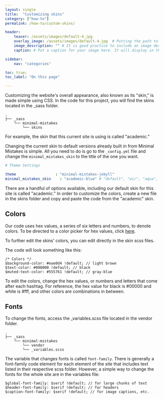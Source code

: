 ```yaml
---
layout: single
title:  "Customizing skins"
category: ["how-to"]
permalink: /how-to/custom-skins/

header:
    teaser: /assets/images/default-4.jpg
    overlay_image: /assets/images/default-4.jpg  # Putting the path to an image here will replace the header image.
    image_description: "" # It is good practice to include an image desription as alt text.
    caption: # Put a caption for your image here. It will display in the bottom right corner of the image.

sidebar:
    nav: "categories"

toc: true;
toc_label: "On this page"

---
```


Customizing the website's overall appearance, also known as its "skin," is made simple using CSS. In the code for this project, you will find the skins located in the _sass folder. 

```
.
├── _sass
    └── minimal-mistakes
        └── skins
```

For example, the skin that this current site is using is called "academic." 

Changing the current skin to default versions already built in from Minimal Mistakes is simple. All you need to do is go to the `_config.yml` file and change the `minimal_mistakes_skin` to the title of the one you want. 

```yaml
# Theme Settings

theme                  : "minimal-mistakes-jekyll"
minimal_mistakes_skin    : "academic-blue" # "default", "air", "aqua", "contrast", "dark", "dirt", "neon", "mint", "plum", "sunrise"
```
There are a handful of options available, including our default skin for this site is called "academic." In order to customize the colors, create a new file in the skins folder and copy and paste the code from the "academic" skin. 

## Colors

Our code uses hex values, a series of six letters and numbers, to denote colors. To be directed to a color picker for hex values, click [here](https://htmlcolorcodes.com/color-picker/). 

To further edit the skins' colors, you can edit directly in the skin scss files. 

The code will look something like this:

```
/* Colors */
$background-color: #eae0d4 !default; // light brown
$text-color: #000000 !default; // black
$muted-text-color: #555761 !default; // gray-blue
```

To edit the colors, change the hex values, or numbers and letters that come after each hashtag. For reference, the hex value for black is #00000 and white is #fff, and other colors are combinations in between. 


## Fonts

To change the fonts, access the _variables.scss file located in the vendor folder. 

```
.
├── _sass
    └── minimal-mistakes
        └── vendor
        └── _variables.scss
```

The variable that changes fonts is called `font-family`. There is generally a font-family code element for each element of the site that includes text listed in their respective scss folder. However, a simple way to change the fonts for the whole site are in the variables file:

```
$global-font-family: $serif !default; // for large chunks of text
$header-font-family: $serif !default; // for headers
$caption-font-family: $serif !default; // for image captions, etc.
```
